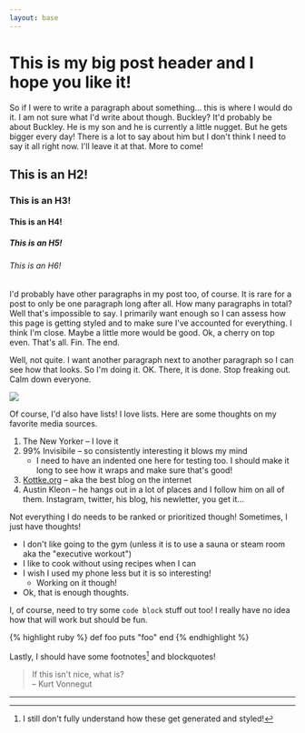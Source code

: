 ```yaml
---
layout: base
---
```

# This is my big post header and I hope you like it!

So if I were to write a paragraph about something... this is where I would do it. I am not sure what I'd write about though. Buckley? It'd probably be about Buckley. He is my son and he is currently a little nugget. But he gets bigger every day! There is a lot to say about him but I don't think I need to say it all right now. I'll leave it at that. More to come!

## This is an H2!
### This is an H3!
#### This is an H4!
##### This is an H5!
###### This is an H6!

I'd probably have other paragraphs in my post too, of course. It is rare for a post to only be one paragraph long after all. How many paragraphs in total? Well that's impossible to say. I primarily want enough so I can assess how this page is getting styled and to make sure I've accounted for everything. I think I'm close. Maybe a little more would be good. Ok, a cherry on top even. That's all. Fin. The end.

Well, not quite. I want another paragraph next to another paragraph so I can see how that looks. So I'm doing it. OK. There, it is done. Stop freaking out. Calm down everyone.

![](/assets/buckley-at-birth.jpg)

Of course, I'd also have lists! I love lists. Here are some thoughts on my favorite media sources.

1. The New Yorker – I love it
2. 99% Invisibile – so consistently interesting it blows my mind
   * I need to have an indented one here for testing too. I should make it long to see how it wraps and make sure that's good!
3. [Kottke.org](https://kottke.org) – aka the best blog on the internet
4. Austin Kleon – he hangs out in a lot of places and I follow him on all of them. Instagram, twitter, his blog, his newletter, you get it...

Not everything I do needs to be ranked or prioritized though! Sometimes, I just have thoughts!

* I don't like going to the gym (unless it is to use a sauna or steam room aka the "executive workout")
* I like to cook without using recipes when I can
* I wish I used my phone less but it is so interesting!
  * Working on it though!
* Ok, that is enough thoughts.

I, of course, need to try some `code block` stuff out too! I really have no idea how that will work but should be fun.

{% highlight ruby %}
  def foo
    puts "foo"
  end
{% endhighlight %}

Lastly, I should have some footnotes[^1] and blockquotes!

> If this isn't nice, what is?  
> – Kurt Vonnegut

[^1]: I still don't fully understand how these get generated and styled!

---
